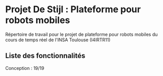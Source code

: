 # Projet De Stijl : Plateforme pour robots mobiles
Répertoire de travail pour le projet de plateforme pour robots mobiles du cours de temps réel de l'INSA Toulouse (I4IRTR11)

## Liste des fonctionnalités
Conception : 19/19
